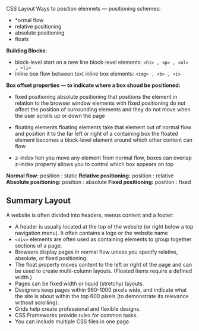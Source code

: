 CSS Layout
Ways to position elemnets — positioning schemes:
* *ormal flow
* relative positioning
* absolute positioning
* floats

**Building Blocks:**
* block-level
start on a new line
block-level elements:
`<h1> , <p> , <ul> , <li> `
* inline box
flow between text
inline box elements:
`<img> , <b> , <i>`

**Box offset properties — to indicate where a box shoud be positioned:**
* fixed positioning absolute positioning that positions the element in relation to the browser window
elements with fixed positioning do not affect the position of surrounding elements and they do not move when the user scrolls up or down the page

* floating elements floating elements take that element out of normal flow and position it to the far left or right of a containing box
the floated element becomes a block-level element around which other content can flow

* z-index hen you move any element from normal flow, boxes can overlap
z-index property allows you to control which box appears on top

**Normal flow:**
position : static
**Relative positioning:**
position : relative
**Absolute positioning:**
position : absolute
**Fixed positioning:**
position : fixed



## Summary Layout
A website is often divided into headers, menus
content and a footer:

* A header is usually located at the top of the website (or right below a top navigation menu). It often contains a logo or the website name
* `<div>` elements are often used as containing elements to group together sections of a page.
* Browsers display pages in normal flow unless you
specify relative, absolute, or fixed positioning.
* The float property moves content to the left or right of the page and can be used to create multi-column layouts. (Floated items require a defined width.)
* Pages can be fixed width or liquid (stretchy) layouts.
*  Designers keep pages within 960-1000 pixels wide,
and indicate what the site is about within the top 600 pixels (to demonstrate its relevance without scrolling).
* Grids help create professional and flexible designs.
* CSS Frameworks provide rules for common tasks.
* You can include multiple CSS files in one page.
